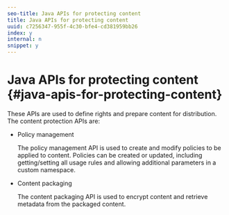 ```yaml
---
seo-title: Java APIs for protecting content
title: Java APIs for protecting content
uuid: c7256347-955f-4c30-bfe4-cd381959bb26
index: y
internal: n
snippet: y
---
```


# Java APIs for protecting content {#java-apis-for-protecting-content}

These APIs are used to define rights and prepare content for distribution. The content protection APIs are:

* Policy management

  The policy management API is used to create and modify policies to be applied to content. Policies can be created or updated, including getting/setting all usage rules and allowing additional parameters in a custom namespace. 

* Content packaging

  The content packaging API is used to encrypt content and retrieve metadata from the packaged content.

